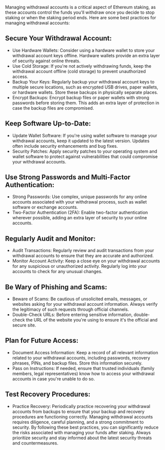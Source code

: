 Managing withdrawal accounts is a critical aspect of Ethereum staking, as these accounts control the funds you'll withdraw once you decide to stop staking or when the staking period ends. Here are some best practices for managing withdrawal accounts:
## Secure Your Withdrawal Account:
- Use Hardware Wallets: Consider using a hardware wallet to store your withdrawal account keys offline. Hardware wallets provide an extra layer of security against online threats.
- Use Cold Storage: If you're not actively withdrawing funds, keep the withdrawal account offline (cold storage) to prevent unauthorized access.
- Backup Your Keys: Regularly backup your withdrawal account keys to multiple secure locations, such as encrypted USB drives, paper wallets, or hardware wallets. Store these backups in physically separate places.
- Encrypt Backups: Encrypt backup files or paper wallets with strong passwords before storing them. This adds an extra layer of protection in case the backup files are compromised.
## Keep Software Up-to-Date:
- Update Wallet Software: If you're using wallet software to manage your withdrawal accounts, keep it updated to the latest version. Updates often include security enhancements and bug fixes.
- Security Patches: Apply security patches to your operating system and wallet software to protect against vulnerabilities that could compromise your withdrawal accounts.
## Use Strong Passwords and Multi-Factor Authentication:
- Strong Passwords: Use complex, unique passwords for any online accounts associated with your withdrawal process, such as wallet software or exchange accounts.
- Two-Factor Authentication (2FA): Enable two-factor authentication wherever possible, adding an extra layer of security to your online accounts.
## Regularly Audit and Monitor:
- Audit Transactions: Regularly review and audit transactions from your withdrawal accounts to ensure that they are accurate and authorized.
- Monitor Account Activity: Keep a close eye on your withdrawal accounts for any suspicious or unauthorized activity. Regularly log into your accounts to check for any unusual changes.
## Be Wary of Phishing and Scams:
- Beware of Scams: Be cautious of unsolicited emails, messages, or websites asking for your withdrawal account information. Always verify the legitimacy of such requests through official channels.
- Double-Check URLs: Before entering sensitive information, double-check the URL of the website you're using to ensure it's the official and secure site.
## Plan for Future Access:
- Document Access Information: Keep a record of all relevant information related to your withdrawal accounts, including passwords, recovery phrases, PINs, and backup files. Store this information securely.
- Pass on Instructions: If needed, ensure that trusted individuals (family members, legal representatives) know how to access your withdrawal accounts in case you're unable to do so.
## Test Recovery Procedures:
- Practice Recovery: Periodically practice recovering your withdrawal accounts from backups to ensure that your backup and recovery procedures are functioning correctly.
Managing withdrawal accounts requires diligence, careful planning, and a strong commitment to security. By following these best practices, you can significantly reduce the risks associated with managing your funds after staking. Always prioritize security and stay informed about the latest security threats and countermeasures.

